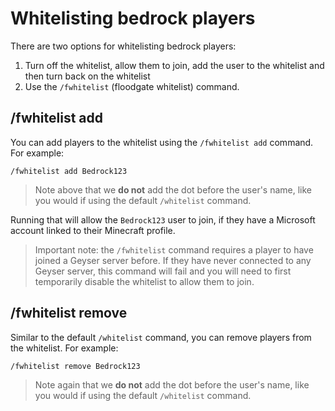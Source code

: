 # Whitelisting bedrock players

There are two options for whitelisting bedrock players:

1. Turn off the whitelist, allow them to join, add the user to the whitelist and
   then turn back on the whitelist
2. Use the `/fwhitelist` (floodgate whitelist) command.

## /fwhitelist add

You can add players to the whitelist using the `/fwhitelist add` command. For
example:

```
/fwhitelist add Bedrock123
```

> Note above that we **do not** add the dot before the user's name, like you
  would if using the default `/whitelist` command.

Running that will allow the `Bedrock123` user to join, if they have a Microsoft
account linked to their Minecraft profile.

> Important note: the `/fwhitelist` command requires a player to have joined a
  Geyser server before. If they have never connected to any Geyser server, this
  command will fail and you will need to first temporarily disable the
  whitelist to allow them to join.

## /fwhitelist remove

Similar to the default `/whitelist` command, you can remove players from the
whitelist. For example:

```
/fwhitelist remove Bedrock123
```

> Note again that we **do not** add the dot before the user's name, like you
  would if using the default `/whitelist` command.

